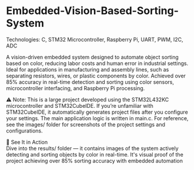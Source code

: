 # Embedded-Vision-Based-Sorting-System

Technologies: C, STM32 Microcontroller, Raspberry Pi, UART, PWM, I2C, ADC

A vision-driven embedded system designed to automate object sorting based on color, reducing labor costs and human error in industrial settings. Ideal for applications in manufacturing and assembly lines, such as separating resistors, wires, or plastic components by color. Achieved over 85% accuracy in real-time detection and sorting using color sensors, microcontroller interfacing, and Raspberry Pi processing.

⚠️ Note:
This is a large project developed using the STM32L432KC microcontroller and STM32CubeIDE. If you’re unfamiliar with STM32CubeIDE, it automatically generates project files after you configure your settings.
The main application logic is written in main.c.
For reference, see the images/ folder for screenshots of the project settings and configurations.

🚀 See It in Action  
Dive into the results/ folder — it contains images of the system actively detecting and sorting objects by color in real-time. It's visual proof of the project achieving over 85% sorting accuracy with embedded automation
